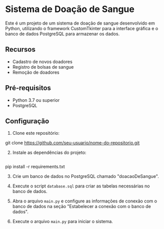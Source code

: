 # Sistema de Doação de Sangue

Este é um projeto de um sistema de doação de sangue desenvolvido em Python, utilizando o framework CustomTkinter para a interface gráfica e o banco de dados PostgreSQL para armazenar os dados.

## Recursos

- Cadastro de novos doadores
- Registro de bolsas de sangue
- Remoção de doadores

## Pré-requisitos

- Python 3.7 ou superior
- PostgreSQL

## Configuração

1. Clone este repositório:

git clone https://github.com/seu-usuario/nome-do-repositorio.git

2. Instale as dependências do projeto:

    ```python
pip install -r requirements.txt


3. Crie um banco de dados no PostgreSQL chamado "doacaoDeSangue".

4. Execute o script `database.sql` para criar as tabelas necessárias no banco de dados.

5. Abra o arquivo `main.py` e configure as informações de conexão com o banco de dados na seção "Estabelecer a conexão com o banco de dados".

6. Execute o arquivo `main.py` para iniciar o sistema.

